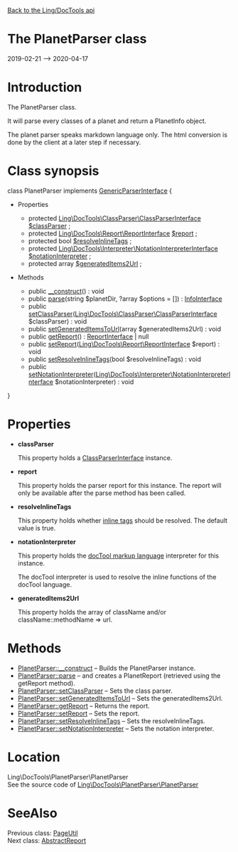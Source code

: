 [Back to the Ling/DocTools api](https://github.com/lingtalfi/DocTools/blob/master/doc/api/Ling/DocTools.md)



The PlanetParser class
================
2019-02-21 --> 2020-04-17






Introduction
============

The PlanetParser class.

It will parse every classes of a planet and return a PlanetInfo object.


The planet parser speaks markdown language only.
The html conversion is done by the client at a later step if necessary.



Class synopsis
==============


class <span class="pl-k">PlanetParser</span> implements [GenericParserInterface](https://github.com/lingtalfi/DocTools/blob/master/doc/api/Ling/DocTools/GenericParser/GenericParserInterface.md) {

- Properties
    - protected [Ling\DocTools\ClassParser\ClassParserInterface](https://github.com/lingtalfi/DocTools/blob/master/doc/api/Ling/DocTools/ClassParser/ClassParserInterface.md) [$classParser](#property-classParser) ;
    - protected [Ling\DocTools\Report\ReportInterface](https://github.com/lingtalfi/DocTools/blob/master/doc/api/Ling/DocTools/Report/ReportInterface.md) [$report](#property-report) ;
    - protected bool [$resolveInlineTags](#property-resolveInlineTags) ;
    - protected [Ling\DocTools\Interpreter\NotationInterpreterInterface](https://github.com/lingtalfi/DocTools/blob/master/doc/api/Ling/DocTools/Interpreter/NotationInterpreterInterface.md) [$notationInterpreter](#property-notationInterpreter) ;
    - protected array [$generatedItems2Url](#property-generatedItems2Url) ;

- Methods
    - public [__construct](https://github.com/lingtalfi/DocTools/blob/master/doc/api/Ling/DocTools/PlanetParser/PlanetParser/__construct.md)() : void
    - public [parse](https://github.com/lingtalfi/DocTools/blob/master/doc/api/Ling/DocTools/PlanetParser/PlanetParser/parse.md)(string $planetDir, ?array $options = []) : [InfoInterface](https://github.com/lingtalfi/DocTools/blob/master/doc/api/Ling/DocTools/Info/InfoInterface.md)
    - public [setClassParser](https://github.com/lingtalfi/DocTools/blob/master/doc/api/Ling/DocTools/PlanetParser/PlanetParser/setClassParser.md)([Ling\DocTools\ClassParser\ClassParserInterface](https://github.com/lingtalfi/DocTools/blob/master/doc/api/Ling/DocTools/ClassParser/ClassParserInterface.md) $classParser) : void
    - public [setGeneratedItemsToUrl](https://github.com/lingtalfi/DocTools/blob/master/doc/api/Ling/DocTools/PlanetParser/PlanetParser/setGeneratedItemsToUrl.md)(array $generatedItems2Url) : void
    - public [getReport](https://github.com/lingtalfi/DocTools/blob/master/doc/api/Ling/DocTools/PlanetParser/PlanetParser/getReport.md)() : [ReportInterface](https://github.com/lingtalfi/DocTools/blob/master/doc/api/Ling/DocTools/Report/ReportInterface.md) | null
    - public [setReport](https://github.com/lingtalfi/DocTools/blob/master/doc/api/Ling/DocTools/PlanetParser/PlanetParser/setReport.md)([Ling\DocTools\Report\ReportInterface](https://github.com/lingtalfi/DocTools/blob/master/doc/api/Ling/DocTools/Report/ReportInterface.md) $report) : void
    - public [setResolveInlineTags](https://github.com/lingtalfi/DocTools/blob/master/doc/api/Ling/DocTools/PlanetParser/PlanetParser/setResolveInlineTags.md)(bool $resolveInlineTags) : void
    - public [setNotationInterpreter](https://github.com/lingtalfi/DocTools/blob/master/doc/api/Ling/DocTools/PlanetParser/PlanetParser/setNotationInterpreter.md)([Ling\DocTools\Interpreter\NotationInterpreterInterface](https://github.com/lingtalfi/DocTools/blob/master/doc/api/Ling/DocTools/Interpreter/NotationInterpreterInterface.md) $notationInterpreter) : void

}




Properties
=============

- <span id="property-classParser"><b>classParser</b></span>

    This property holds a [ClassParserInterface](https://github.com/lingtalfi/DocTools/blob/master/doc/api/Ling/DocTools/ClassParser/ClassParserInterface.md) instance.
    
    

- <span id="property-report"><b>report</b></span>

    This property holds the parser report for this instance.
    The report will only be available after the parse method has been called.
    
    

- <span id="property-resolveInlineTags"><b>resolveInlineTags</b></span>

    This property holds whether [inline tags](https://github.com/lingtalfi/DocTools/blob/master/doc/pages/doctool-markup-language.md#inline-functions) should be resolved.
    The default value is true.
    
    

- <span id="property-notationInterpreter"><b>notationInterpreter</b></span>

    This property holds the [docTool markup language](https://github.com/lingtalfi/DocTools/blob/master/doc/pages/doctool-markup-language.md) interpreter for this instance.
    
    The docTool interpreter is used to resolve the inline functions of the docTool language.
    
    

- <span id="property-generatedItems2Url"><b>generatedItems2Url</b></span>

    This property holds the array of className and/or className::methodName => url.
    
    



Methods
==============

- [PlanetParser::__construct](https://github.com/lingtalfi/DocTools/blob/master/doc/api/Ling/DocTools/PlanetParser/PlanetParser/__construct.md) &ndash; Builds the PlanetParser instance.
- [PlanetParser::parse](https://github.com/lingtalfi/DocTools/blob/master/doc/api/Ling/DocTools/PlanetParser/PlanetParser/parse.md) &ndash; and creates a PlanetReport (retrieved using the getReport method).
- [PlanetParser::setClassParser](https://github.com/lingtalfi/DocTools/blob/master/doc/api/Ling/DocTools/PlanetParser/PlanetParser/setClassParser.md) &ndash; Sets the class parser.
- [PlanetParser::setGeneratedItemsToUrl](https://github.com/lingtalfi/DocTools/blob/master/doc/api/Ling/DocTools/PlanetParser/PlanetParser/setGeneratedItemsToUrl.md) &ndash; Sets the generatedItems2Url.
- [PlanetParser::getReport](https://github.com/lingtalfi/DocTools/blob/master/doc/api/Ling/DocTools/PlanetParser/PlanetParser/getReport.md) &ndash; Returns the report.
- [PlanetParser::setReport](https://github.com/lingtalfi/DocTools/blob/master/doc/api/Ling/DocTools/PlanetParser/PlanetParser/setReport.md) &ndash; Sets the report.
- [PlanetParser::setResolveInlineTags](https://github.com/lingtalfi/DocTools/blob/master/doc/api/Ling/DocTools/PlanetParser/PlanetParser/setResolveInlineTags.md) &ndash; Sets the resolveInlineTags.
- [PlanetParser::setNotationInterpreter](https://github.com/lingtalfi/DocTools/blob/master/doc/api/Ling/DocTools/PlanetParser/PlanetParser/setNotationInterpreter.md) &ndash; Sets the notation interpreter.





Location
=============
Ling\DocTools\PlanetParser\PlanetParser<br>
See the source code of [Ling\DocTools\PlanetParser\PlanetParser](https://github.com/lingtalfi/DocTools/blob/master/PlanetParser/PlanetParser.php)



SeeAlso
==============
Previous class: [PageUtil](https://github.com/lingtalfi/DocTools/blob/master/doc/api/Ling/DocTools/Page/PageUtil.md)<br>Next class: [AbstractReport](https://github.com/lingtalfi/DocTools/blob/master/doc/api/Ling/DocTools/Report/AbstractReport.md)<br>

